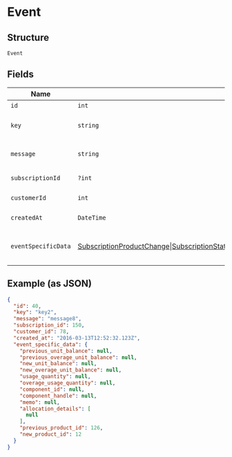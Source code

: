 
# Event

## Structure

`Event`

## Fields

| Name | Type | Tags | Description | Getter | Setter |
|  --- | --- | --- | --- | --- | --- |
| `id` | `int` | Required | - | getId(): int | setId(int id): void |
| `key` | `string` | Required | **Constraints**: *Minimum Length*: `1` | getKey(): string | setKey(string key): void |
| `message` | `string` | Required | **Constraints**: *Minimum Length*: `1` | getMessage(): string | setMessage(string message): void |
| `subscriptionId` | `?int` | Required | - | getSubscriptionId(): ?int | setSubscriptionId(?int subscriptionId): void |
| `customerId` | `int` | Required | - | getCustomerId(): int | setCustomerId(int customerId): void |
| `createdAt` | `DateTime` | Required | - | getCreatedAt(): \DateTime | setCreatedAt(\DateTime createdAt): void |
| `eventSpecificData` | [SubscriptionProductChange](../../doc/models/subscription-product-change.md)\|[SubscriptionStateChange](../../doc/models/subscription-state-change.md)\|[PaymentRelatedEvents](../../doc/models/payment-related-events.md)\|[RefundSuccess](../../doc/models/refund-success.md)\|[ComponentAllocationChange](../../doc/models/component-allocation-change.md)\|[MeteredUsage](../../doc/models/metered-usage.md)\|[PrepaidUsage](../../doc/models/prepaid-usage.md)\|[DunningStepReached](../../doc/models/dunning-step-reached.md)\|[InvoiceIssued](../../doc/models/invoice-issued.md)\|[PendingCancellationChange](../../doc/models/pending-cancellation-change.md)\|[PrepaidSubscriptionBalanceChanged](../../doc/models/prepaid-subscription-balance-changed.md)\|Proforma[InvoiceIssued](../../doc/models/invoice-issued.md)\|[SubscriptionGroupSignupSuccess](../../doc/models/subscription-group-signup-success.md)\|[SubscriptionGroupSignupFailure](../../doc/models/subscription-group-signup-failure.md)\|[CreditAccountBalanceChanged](../../doc/models/credit-account-balance-changed.md)\|[PrepaymentAccountBalanceChanged](../../doc/models/prepayment-account-balance-changed.md)\|[PaymentCollectionMethodChanged](../../doc/models/payment-collection-method-changed.md)\|[ItemPricePointChanged](../../doc/models/item-price-point-changed.md)\|[CustomFieldValueChange](../../doc/models/custom-field-value-change.md)\|null | Required | This is a container for one-of cases. | getEventSpecificData(): | setEventSpecificData( eventSpecificData): void |

## Example (as JSON)

```json
{
  "id": 40,
  "key": "key2",
  "message": "message8",
  "subscription_id": 150,
  "customer_id": 78,
  "created_at": "2016-03-13T12:52:32.123Z",
  "event_specific_data": {
    "previous_unit_balance": null,
    "previous_overage_unit_balance": null,
    "new_unit_balance": null,
    "new_overage_unit_balance": null,
    "usage_quantity": null,
    "overage_usage_quantity": null,
    "component_id": null,
    "component_handle": null,
    "memo": null,
    "allocation_details": [
      null
    ],
    "previous_product_id": 126,
    "new_product_id": 12
  }
}
```

